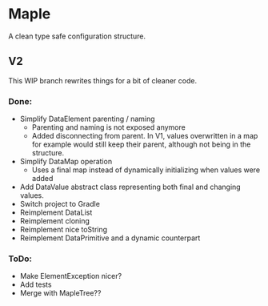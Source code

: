 # Maple

A clean type safe configuration structure.

## V2

This WIP branch rewrites things for a bit of cleaner code.

### Done:

- Simplify DataElement parenting / naming
    - Parenting and naming is not exposed anymore
    - Added disconnecting from parent. In V1, values overwritten in a map for example would still keep their parent,
      although not being in the structure.
- Simplify DataMap operation
    - Uses a final map instead of dynamically initializing when values were added
- Add DataValue abstract class representing both final and changing values.
- Switch project to Gradle
- Reimplement DataList
- Reimplement cloning
- Reimplement nice toString
- Reimplement DataPrimitive and a dynamic counterpart

### ToDo:

- Make ElementException nicer?
- Add tests
- Merge with MapleTree??